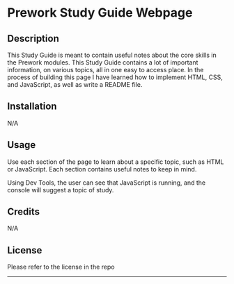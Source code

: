 # Prework Study Guide Webpage

## Description

This Study Guide is meant to contain useful notes about the core skills in the Prework modules.
This Study Guide contains a lot of important information, on various topics, all in one easy to access place.
In the process of building this page I have learned how to implement HTML, CSS, and JavaScript, as well as write a README file.

## Installation

N/A

## Usage

Use each section of the page to learn about a specific topic, such as HTML or JavaScript. Each section contains useful notes to keep in mind.

Using Dev Tools, the user can see that JavaScript is running, and the console will suggest a topic of study.

## Credits

N/A

## License

Please refer to the license in the repo

---

